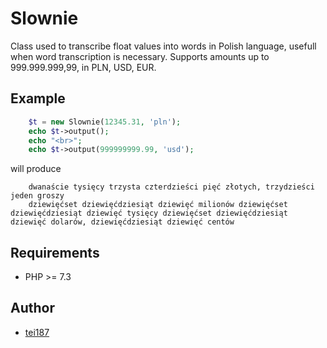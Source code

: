 # Slownie
Class used to transcribe float values into words in Polish language, usefull when word transcription is necessary. Supports amounts up to 999.999.999,99, in PLN, USD, EUR.

## Example
```php
    $t = new Slownie(12345.31, 'pln');
    echo $t->output();
    echo "<br>";
    echo $t->output(999999999.99, 'usd');
```
will produce 
```
    dwanaście tysięcy trzysta czterdzieści pięć złotych, trzydzieści jeden groszy
    dziewięćset dziewięćdziesiąt dziewięć milionów dziewięćset dziewięćdziesiąt dziewięć tysięcy dziewięćset dziewięćdziesiąt dziewięć dolarów, dziewięćdziesiąt dziewięć centów
```

## Requirements
- PHP >= 7.3

## Author
- [tei187](mailto:bonk.piotr@gmail.com)
